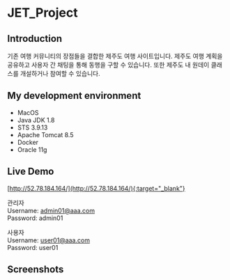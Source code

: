 # JET_Project


## Introduction
기존 여행 커뮤니티의 장점들을 결합한 제주도 여행 사이트입니다. 제주도 여행 계획을 공유하고 사용자 간 채팅을 통해 동행을 구할 수 있습니다. 또한 제주도 내 원데이 클래스를 개설하거나 참여할 수 있습니다.


## My development environment
- MacOS
- Java JDK 1.8
- STS 3.9.13
- Apache Tomcat 8.5
- Docker
- Oracle 11g


## Live Demo
[http://52.78.184.164/](http://52.78.184.164/){:target="_blank"}

관리자<br>
Username: admin01@aaa.com<br>
Password: admin01<br>

사용자<br>
Username: user01@aaa.com<br>
Password: user01<br>


## Screenshots
